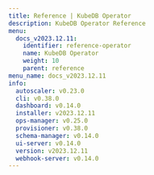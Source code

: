 ```yaml
---
title: Reference | KubeDB Operator
description: KubeDB Operator Reference
menu:
  docs_v2023.12.11:
    identifier: reference-operator
    name: KubeDB Operator
    weight: 10
    parent: reference
menu_name: docs_v2023.12.11
info:
  autoscaler: v0.23.0
  cli: v0.38.0
  dashboard: v0.14.0
  installer: v2023.12.11
  ops-manager: v0.25.0
  provisioner: v0.38.0
  schema-manager: v0.14.0
  ui-server: v0.14.0
  version: v2023.12.11
  webhook-server: v0.14.0
---
```


